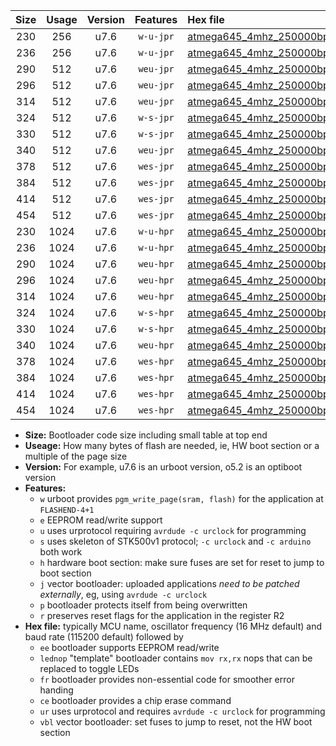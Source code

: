|Size|Usage|Version|Features|Hex file|
|:-:|:-:|:-:|:-:|:--|
|230|256|u7.6|`w-u-jpr`|[atmega645_4mhz_250000bps_ur_vbl.hex](https://raw.githubusercontent.com/stefanrueger/urboot/main/atmega645_4mhz_250000bps_ur_vbl.hex)|
|236|256|u7.6|`w-u-jpr`|[atmega645_4mhz_250000bps_lednop_ur_vbl.hex](https://raw.githubusercontent.com/stefanrueger/urboot/main/atmega645_4mhz_250000bps_lednop_ur_vbl.hex)|
|290|512|u7.6|`weu-jpr`|[atmega645_4mhz_250000bps_ee_ur_vbl.hex](https://raw.githubusercontent.com/stefanrueger/urboot/main/atmega645_4mhz_250000bps_ee_ur_vbl.hex)|
|296|512|u7.6|`weu-jpr`|[atmega645_4mhz_250000bps_ee_lednop_ur_vbl.hex](https://raw.githubusercontent.com/stefanrueger/urboot/main/atmega645_4mhz_250000bps_ee_lednop_ur_vbl.hex)|
|314|512|u7.6|`weu-jpr`|[atmega645_4mhz_250000bps_ee_lednop_fr_ur_vbl.hex](https://raw.githubusercontent.com/stefanrueger/urboot/main/atmega645_4mhz_250000bps_ee_lednop_fr_ur_vbl.hex)|
|324|512|u7.6|`w-s-jpr`|[atmega645_4mhz_250000bps_vbl.hex](https://raw.githubusercontent.com/stefanrueger/urboot/main/atmega645_4mhz_250000bps_vbl.hex)|
|330|512|u7.6|`w-s-jpr`|[atmega645_4mhz_250000bps_lednop_vbl.hex](https://raw.githubusercontent.com/stefanrueger/urboot/main/atmega645_4mhz_250000bps_lednop_vbl.hex)|
|340|512|u7.6|`weu-jpr`|[atmega645_4mhz_250000bps_ee_lednop_fr_ce_ur_vbl.hex](https://raw.githubusercontent.com/stefanrueger/urboot/main/atmega645_4mhz_250000bps_ee_lednop_fr_ce_ur_vbl.hex)|
|378|512|u7.6|`wes-jpr`|[atmega645_4mhz_250000bps_ee_vbl.hex](https://raw.githubusercontent.com/stefanrueger/urboot/main/atmega645_4mhz_250000bps_ee_vbl.hex)|
|384|512|u7.6|`wes-jpr`|[atmega645_4mhz_250000bps_ee_lednop_vbl.hex](https://raw.githubusercontent.com/stefanrueger/urboot/main/atmega645_4mhz_250000bps_ee_lednop_vbl.hex)|
|414|512|u7.6|`wes-jpr`|[atmega645_4mhz_250000bps_ee_lednop_fr_vbl.hex](https://raw.githubusercontent.com/stefanrueger/urboot/main/atmega645_4mhz_250000bps_ee_lednop_fr_vbl.hex)|
|454|512|u7.6|`wes-jpr`|[atmega645_4mhz_250000bps_ee_lednop_fr_ce_vbl.hex](https://raw.githubusercontent.com/stefanrueger/urboot/main/atmega645_4mhz_250000bps_ee_lednop_fr_ce_vbl.hex)|
|230|1024|u7.6|`w-u-hpr`|[atmega645_4mhz_250000bps_ur.hex](https://raw.githubusercontent.com/stefanrueger/urboot/main/atmega645_4mhz_250000bps_ur.hex)|
|236|1024|u7.6|`w-u-hpr`|[atmega645_4mhz_250000bps_lednop_ur.hex](https://raw.githubusercontent.com/stefanrueger/urboot/main/atmega645_4mhz_250000bps_lednop_ur.hex)|
|290|1024|u7.6|`weu-hpr`|[atmega645_4mhz_250000bps_ee_ur.hex](https://raw.githubusercontent.com/stefanrueger/urboot/main/atmega645_4mhz_250000bps_ee_ur.hex)|
|296|1024|u7.6|`weu-hpr`|[atmega645_4mhz_250000bps_ee_lednop_ur.hex](https://raw.githubusercontent.com/stefanrueger/urboot/main/atmega645_4mhz_250000bps_ee_lednop_ur.hex)|
|314|1024|u7.6|`weu-hpr`|[atmega645_4mhz_250000bps_ee_lednop_fr_ur.hex](https://raw.githubusercontent.com/stefanrueger/urboot/main/atmega645_4mhz_250000bps_ee_lednop_fr_ur.hex)|
|324|1024|u7.6|`w-s-hpr`|[atmega645_4mhz_250000bps.hex](https://raw.githubusercontent.com/stefanrueger/urboot/main/atmega645_4mhz_250000bps.hex)|
|330|1024|u7.6|`w-s-hpr`|[atmega645_4mhz_250000bps_lednop.hex](https://raw.githubusercontent.com/stefanrueger/urboot/main/atmega645_4mhz_250000bps_lednop.hex)|
|340|1024|u7.6|`weu-hpr`|[atmega645_4mhz_250000bps_ee_lednop_fr_ce_ur.hex](https://raw.githubusercontent.com/stefanrueger/urboot/main/atmega645_4mhz_250000bps_ee_lednop_fr_ce_ur.hex)|
|378|1024|u7.6|`wes-hpr`|[atmega645_4mhz_250000bps_ee.hex](https://raw.githubusercontent.com/stefanrueger/urboot/main/atmega645_4mhz_250000bps_ee.hex)|
|384|1024|u7.6|`wes-hpr`|[atmega645_4mhz_250000bps_ee_lednop.hex](https://raw.githubusercontent.com/stefanrueger/urboot/main/atmega645_4mhz_250000bps_ee_lednop.hex)|
|414|1024|u7.6|`wes-hpr`|[atmega645_4mhz_250000bps_ee_lednop_fr.hex](https://raw.githubusercontent.com/stefanrueger/urboot/main/atmega645_4mhz_250000bps_ee_lednop_fr.hex)|
|454|1024|u7.6|`wes-hpr`|[atmega645_4mhz_250000bps_ee_lednop_fr_ce.hex](https://raw.githubusercontent.com/stefanrueger/urboot/main/atmega645_4mhz_250000bps_ee_lednop_fr_ce.hex)|

- **Size:** Bootloader code size including small table at top end
- **Useage:** How many bytes of flash are needed, ie, HW boot section or a multiple of the page size
- **Version:** For example, u7.6 is an urboot version, o5.2 is an optiboot version
- **Features:**
  + `w` urboot provides `pgm_write_page(sram, flash)` for the application at `FLASHEND-4+1`
  + `e` EEPROM read/write support
  + `u` uses urprotocol requiring `avrdude -c urclock` for programming
  + `s` uses skeleton of STK500v1 protocol; `-c urclock` and `-c arduino` both work
  + `h` hardware boot section: make sure fuses are set for reset to jump to boot section
  + `j` vector bootloader: uploaded applications *need to be patched externally*, eg, using `avrdude -c urclock`
  + `p` bootloader protects itself from being overwritten
  + `r` preserves reset flags for the application in the register R2
- **Hex file:** typically MCU name, oscillator frequency (16 MHz default) and baud rate (115200 default) followed by
  + `ee` bootloader supports EEPROM read/write
  + `lednop` "template" bootloader contains `mov rx,rx` nops that can be replaced to toggle LEDs
  + `fr` bootloader provides non-essential code for smoother error handing
  + `ce` bootloader provides a chip erase command
  + `ur` uses urprotocol and requires `avrdude -c urclock` for programming
  + `vbl` vector bootloader: set fuses to jump to reset, not the HW boot section
